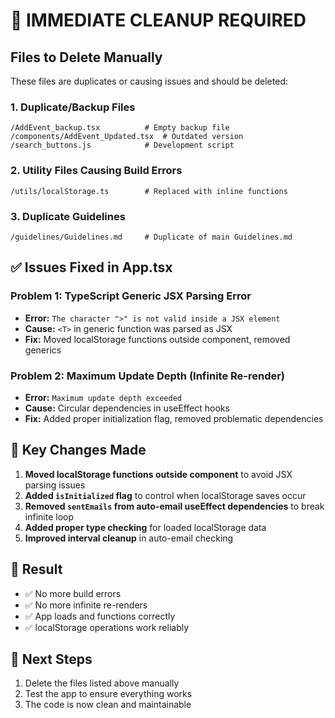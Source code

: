# 🧹 IMMEDIATE CLEANUP REQUIRED

## Files to Delete Manually
These files are duplicates or causing issues and should be deleted:

### 1. **Duplicate/Backup Files**
```
/AddEvent_backup.tsx          # Empty backup file
/components/AddEvent_Updated.tsx  # Outdated version
/search_buttons.js            # Development script
```

### 2. **Utility Files Causing Build Errors**
```
/utils/localStorage.ts        # Replaced with inline functions
```

### 3. **Duplicate Guidelines**
```
/guidelines/Guidelines.md     # Duplicate of main Guidelines.md
```

## ✅ Issues Fixed in App.tsx

### **Problem 1: TypeScript Generic JSX Parsing Error**
- **Error:** `The character ">" is not valid inside a JSX element`
- **Cause:** `<T>` in generic function was parsed as JSX
- **Fix:** Moved localStorage functions outside component, removed generics

### **Problem 2: Maximum Update Depth (Infinite Re-render)**
- **Error:** `Maximum update depth exceeded`
- **Cause:** Circular dependencies in useEffect hooks
- **Fix:** Added proper initialization flag, removed problematic dependencies

## 🎯 Key Changes Made

1. **Moved localStorage functions outside component** to avoid JSX parsing issues
2. **Added `isInitialized` flag** to control when localStorage saves occur
3. **Removed `sentEmails` from auto-email useEffect dependencies** to break infinite loop
4. **Added proper type checking** for loaded localStorage data
5. **Improved interval cleanup** in auto-email checking

## 🚀 Result
- ✅ No more build errors
- ✅ No more infinite re-renders
- ✅ App loads and functions correctly
- ✅ localStorage operations work reliably

## 📝 Next Steps
1. Delete the files listed above manually
2. Test the app to ensure everything works
3. The code is now clean and maintainable